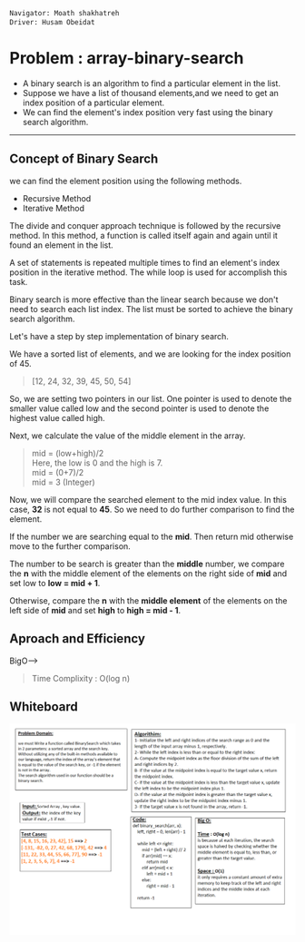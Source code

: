 ```
Navigator: Moath shakhatreh
Driver: Husam Obeidat
```
# Problem : array-binary-search

* A binary search is an algorithm to find a particular element in the list.
* Suppose we have a list of thousand elements,and we need to get an index position of a particular element.
* We can find the element's index position very fast using the binary search algorithm.

---

## Concept of Binary Search

we can find the element position using the following methods.

* Recursive Method
* Iterative Method

The divide and conquer approach technique is followed by the recursive method. In this method, a function is called itself again and again until it found an element in the list.

A set of statements is repeated multiple times to find an element's index position in the iterative method. The while loop is used for accomplish this task.

Binary search is more effective than the linear search because we don't need to search each list index. The list must be sorted to achieve the binary search algorithm.

Let's have a step by step implementation of binary search.

We have a sorted list of elements, and we are looking for the index position of 45.

> [12, 24, 32, 39, 45, 50, 54]

So, we are setting two pointers in our list. One pointer is used to denote the smaller value called low and the second pointer is used to denote the highest value called high.

Next, we calculate the value of the middle element in the array.

>mid = (low+high)/2  
Here, the low is 0 and the high is 7.  
mid = (0+7)/2  
mid = 3 (Integer)  

Now, we will compare the searched element to the mid index value. In this case, **32** is not equal to **45**. So we need to do further comparison to find the element.

If the number we are searching equal to the **mid**. Then return mid otherwise move to the further comparison.

The number to be search is greater than the **middle** number, we compare the **n** with the middle element of the elements on the right side of **mid** and set low to **low = mid + 1**.

Otherwise, compare the **n** with the **middle element** of the elements on the left side of **mid** and set **high** to **high = mid - 1**.

## Aproach and Efficiency
BigO-->
> Time Complixity : O(log n)

## Whiteboard

![alt text](./assets/Binary-search-Whiteboard.png)